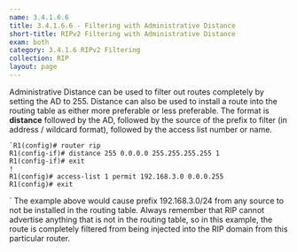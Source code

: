 ```yaml
---
name: 3.4.1.6.6
title: 3.4.1.6.6 - Filtering with Administrative Distance
short-title: RIPv2 Filtering with Administrative Distance
exam: both
category: 3.4.1.6 RIPv2 Filtering
collection: RIP
layout: page
---
```

Administrative Distance can be used to filter out routes completely by setting the AD to 255. Distance can also be used to install a route into the routing table as either more preferable or less preferable. The format is **distance** followed by the AD, followed by the source of the prefix to filter (in address / wildcard format), followed by the access list number or name.

```
`R1(config)# router rip
R1(config-if)# distance 255 0.0.0.0 255.255.255.255 1
R1(config-if)# exit
!
R1(config)# access-list 1 permit 192.168.3.0 0.0.0.255
R1(config)# exit
```
\`
The example above would cause prefix 192.168.3.0/24 from any source to not be installed in the routing table. Always remember that RIP cannot advertise anything that is not in the routing table, so in this example, the route is completely filtered from being injected into the RIP domain from this particular router.